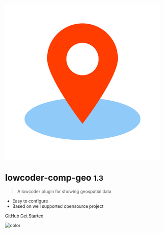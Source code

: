 <!-- _coverpage.md -->

![logo](images/Geo.svg)

# lowcoder-comp-geo <small>1.3</small>

> A lowcoder plugin for showing geospatial data

- Easy to configure
- Based on well supported opensource project


[GitHub](https://github.com/sjhoeksma/lowcoder-comp-geo/)
[Get Started](#Using-the-Lowcoder-GEO-plugin)

![color](#f0f0f0)